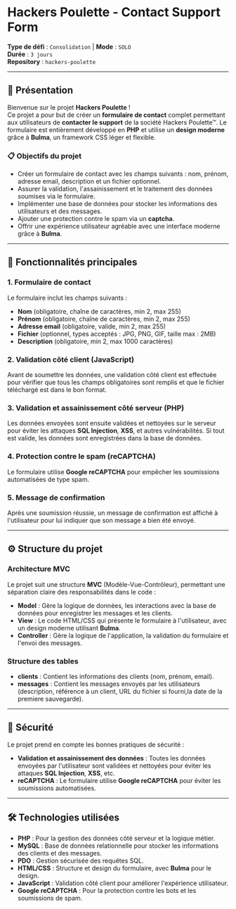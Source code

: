 # Hackers Poulette - Contact Support Form

**Type de défi** : `Consolidation` | **Mode** : `SOLO`  
**Durée** : `3 jours`  
**Repository** : `hackers-poulette`

---

## 🚀 Présentation

Bienvenue sur le projet **Hackers Poulette** !  
Ce projet a pour but de créer un **formulaire de contact** complet permettant aux utilisateurs de **contacter le support** de la société Hackers Poulette™. Le formulaire est entièrement développé en **PHP** et utilise un **design moderne** grâce à **Bulma**, un framework CSS léger et flexible.

### 📋 Objectifs du projet

- Créer un formulaire de contact avec les champs suivants : nom, prénom, adresse email, description et un fichier optionnel.
- Assurer la validation, l'assainissement et le traitement des données soumises via le formulaire.
- Implémenter une base de données pour stocker les informations des utilisateurs et des messages.
- Ajouter une protection contre le spam via un **captcha**.
- Offrir une expérience utilisateur agréable avec une interface moderne grâce à **Bulma**.

---

## 📝 Fonctionnalités principales

### 1. **Formulaire de contact**  
Le formulaire inclut les champs suivants :

- **Nom** (obligatoire, chaîne de caractères, min 2, max 255)
- **Prénom** (obligatoire, chaîne de caractères, min 2, max 255)
- **Adresse email** (obligatoire, valide, min 2, max 255)
- **Fichier** (optionnel, types acceptés : JPG, PNG, GIF, taille max : 2MB)
- **Description** (obligatoire, min 2, max 1000 caractères)

### 2. **Validation côté client (JavaScript)**  
Avant de soumettre les données, une validation côté client est effectuée pour vérifier que tous les champs obligatoires sont remplis et que le fichier téléchargé est dans le bon format.

### 3. **Validation et assainissement côté serveur (PHP)**  
Les données envoyées sont ensuite validées et nettoyées sur le serveur pour éviter les attaques **SQL Injection**, **XSS**, et autres vulnérabilités. Si tout est valide, les données sont enregistrées dans la base de données.

### 4. **Protection contre le spam (reCAPTCHA)**  
Le formulaire utilise **Google reCAPTCHA** pour empêcher les soumissions automatisées de type spam.

### 5. **Message de confirmation**  
Après une soumission réussie, un message de confirmation est affiché à l'utilisateur pour lui indiquer que son message a bien été envoyé.

---

## ⚙️ Structure du projet

### Architecture MVC

Le projet suit une structure **MVC** (Modèle-Vue-Contrôleur), permettant une séparation claire des responsabilités dans le code :

- **Model** : Gère la logique de données, les interactions avec la base de données pour enregistrer les messages et les clients.
- **View** : Le code HTML/CSS qui présente le formulaire à l'utilisateur, avec un design moderne utilisant **Bulma**.
- **Controller** : Gère la logique de l'application, la validation du formulaire et l'envoi des messages.

### Structure des tables

- **clients** : Contient les informations des clients (nom, prénom, email).
- **messages** : Contient les messages envoyés par les utilisateurs (description, référence à un client, URL du fichier si fourni,la date de la premiere sauvegarde).

---

## 🔐 Sécurité

Le projet prend en compte les bonnes pratiques de sécurité :

- **Validation et assainissement des données** : Toutes les données envoyées par l'utilisateur sont validées et nettoyées pour éviter les attaques **SQL Injection**, **XSS**, etc.
- **reCAPTCHA** : Le formulaire utilise **Google reCAPTCHA** pour éviter les soumissions automatisées.

---

## 🛠️ Technologies utilisées

- **PHP** : Pour la gestion des données côté serveur et la logique métier.
- **MySQL** : Base de données relationnelle pour stocker les informations des clients et des messages.
- **PDO** : Gestion sécurisée des requêtes SQL.
- **HTML/CSS** : Structure et design du formulaire, avec **Bulma** pour le design.
- **JavaScript** : Validation côté client pour améliorer l'expérience utilisateur.
- **Google reCAPTCHA** : Pour la protection contre les bots et les soumissions de spam.
